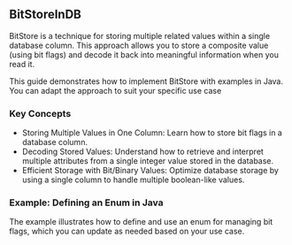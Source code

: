 ## BitStoreInDB
BitStore is a technique for storing multiple related values within a single database column. This approach allows you to store a composite value (using bit flags) and decode it back into meaningful information when you read it.

This guide demonstrates how to implement BitStore with examples in Java. You can adapt the approach to suit your specific use case
### Key Concepts
- Storing Multiple Values in One Column: Learn how to store bit flags in a database column.
- Decoding Stored Values: Understand how to retrieve and interpret multiple attributes from a single integer value stored in the database.
- Efficient Storage with Bit/Binary Values: Optimize database storage by using a single column to handle multiple boolean-like values.

### Example: Defining an Enum in Java
 The example illustrates how to define and use an enum for managing bit flags, which you can update as needed based on your use case.
